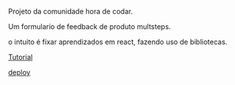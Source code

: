 Projeto da comunidade hora de codar.

Um formulario de feedback de produto multsteps.

o intuito é fixar aprendizados em react, fazendo uso de bibliotecas.


[Tutorial](https://www.youtube.com/watch?v=PRSruHX_eig&ab_channel=MatheusBattisti-HoradeCodar)



[deploy](feedback-produto-react-coni.vercel.app)